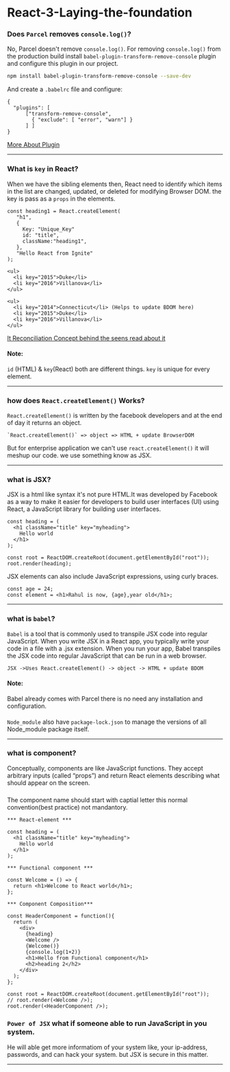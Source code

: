 # React-3-Laying-the-foundation

### Does `Parcel` removes `console.log()`? 
No, Parcel doesn't remove `console.log()`. For removing `console.log()` from the production build install `babel-plugin-transform-remove-console` plugin 
and configure this plugin in our project.

```bash
npm install babel-plugin-transform-remove-console --save-dev
```

And create a `.babelrc` file and configure:
```
{
  "plugins": [ 
      ["transform-remove-console", 
        { "exclude": [ "error", "warn"] }
      ] ]
}
```

[More About Plugin](https://www.npmjs.com/package/babel-plugin-transform-remove-console)
***
### What is `key` in React? 
When we have the sibling elements then, React need to identify which items in the list are changed, updated, or deleted for modifying Browser DOM.
the key is pass as a `props` in the elements.

```
const heading1 = React.createElement(
   "h1",
   {
     Key: "Unique_Key"
     id: "title",
     className:"heading1",
   },
   "Hello React from Ignite"
);

<ul>
  <li key="2015">Duke</li>
  <li key="2016">Villanova</li>
</ul>

<ul>
  <li key="2014">Connecticut</li> (Helps to update BDOM here)
  <li key="2015">Duke</li>
  <li key="2016">Villanova</li>
</ul>
```
[It Reconciliation Concept behind the seens read about it](https://reactjs.org/docs/reconciliation.html)

#### Note: 
`id` (HTML) & `key`(React) both are different things. `key` is unique for every element.

***
### how does `React.createElement()` Works?
`React.createElement()` is written by the facebook developers and at the end of day it returns an object.

```
`React.createElement()` => object => HTML + update BrowserDOM 
```
But for enterprise application we can't use `react.createElement()` it will meshup our code. we use something know as JSX.

***
### what is JSX?
JSX is a html like syntax it's not pure HTML.It was
developed by Facebook as a way to make it easier for developers to build
user interfaces (UI) using React, a JavaScript library for building user
interfaces.

```
const heading = (
  <h1 className="title" key="myheading">
    Hello world
  </h1>
);

const root = ReactDOM.createRoot(document.getElementById("root"));
root.render(heading);
```

JSX elements can also include JavaScript expressions, using curly braces.
```
const age = 24;
const element = <h1>Rahul is now, {age},year old</h1>;

```
***
### what is  `babel`?
`Babel` is a tool that is commonly used to transpile JSX code into regular
JavaScript. When you write JSX in a React app, you typically write your
code in a file with a .jsx extension. When you run your app, Babel transpiles
the JSX code into regular JavaScript that can be run in a web browser.

```
JSX ->Uses React.createElement() -> object -> HTML + update BDOM
```

#### Note: 
Babel already comes with Parcel there is no need any installation and configuration.
#### 
`Node_module` also have `package-lock.json` to manage the versions of all Node_module package itself.

***
### what is component?
Conceptually, components are like JavaScript functions. They accept arbitrary inputs (called “props”) and return React elements describing what should appear on the screen.

#####
The component name should start with captial letter this normal convention(best practice) not mandantory.

```
*** React-element ***

const heading = (
  <h1 className="title" key="myheading">
    Hello world
  </h1>
);

*** Functional component ***

const Welcome = () => {
  return <h1>Welcome to React world</h1>;
};

*** Component Composition***

const HeaderComponent = function(){
  return (
    <div>
      {heading}                            
      <Welcome />  
      {Welcome()}
      {console.log(1+2)}
      <h1>Hello from Functional component</h1>
      <h2>heading 2</h2>
    </div>
  );
};

const root = ReactDOM.createRoot(document.getElementById("root"));
// root.render(<Welcome />);
root.render(<HeaderComponent />);
```

### `Power of JSX` what if someone able to run JavaScript in you system.
He will able get more informatiom of your system like, your ip-address, passwords,
and can hack your system. but JSX is secure in this matter.

***
